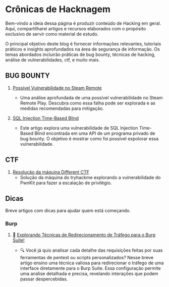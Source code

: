 # Crônicas de Hacknagem

Bem-vindo a ideia dessa página é produzir conteúdo de Hacking em geral. Aqui, compartilharei artigos e recursos elaborados com o propósito exclusivo de servir como material de estudo.

O principal objetivo deste blog é fornecer informações relevantes, tutoriais práticos e insights aprofundados na área de segurança de informação. Os temas abordados incluirão práticas de bug bounty, técnicas de hacking, análise de vulnerabilidades, ctf, e muito mais.

## BUG BOUNTY

1. [Possível Vulnerabilidade no Steam Remote](articles/steam/steamRemote.md)
    - Uma análise aprofundada de uma possível vulnerabilidade no Steam Remote Play. Descubra como essa falha pode ser explorada e as medidas recomendadas para mitigação.

2. [SQL Injection Time-Based Blind](articles/bughunt/SQLiTimeBasedBlind.md)
    - Este artigo explora uma vulnerabilidade de SQL Injection Time-Based Blind encontrada em uma API de um programa privado de bug bounty. O objetivo é mostrar como foi possível expolorar essa vulnerabilidade.

## CTF

1. [Resolução da máquina Different CTF](articles/tryhackme/DifferentCTF.md)
    - Solução da máquina do tryhackme explorando a vulnerabilidade do PwnKit para fazer a escalação de privilégio.

## Dicas

Breve artigos com dicas para ajudar quem está começando.

### Burp

1. 🎯 [Explorando Técnicas de Redirecionamento de Tráfego para o Burp Suite!](articles/burp/redirectBurp.md)
   
    - 🔍 Você já quis analisar cada detalhe das requisições feitas por suas ferramentas de pentest ou scripts personalizados? Nesse breve artigo ensino uma técnica valiosa para redirecionar o tráfego de uma interface diretamente para o Burp Suite. Essa configuração permite uma análise detalhada e precisa, revelando interações que podem passar despercebidas.
